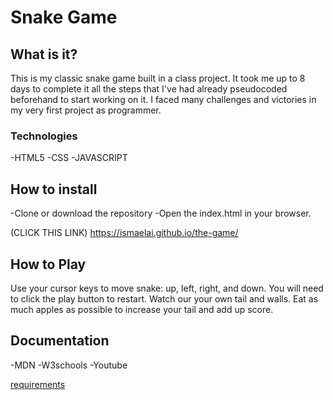 # Snake Game


## What is it?

This is my classic snake game built in a class project. It took me up to 8 days to complete it all the steps that I've had already pseudocoded beforehand to start working on it. I faced many challenges and victories in my very first project as programmer.


### Technologies

-HTML5
-CSS
-JAVASCRIPT

## How to install

-Clone or download the repository
-Open the index.html in your browser.

(CLICK THIS LINK) https://ismaelai.github.io/the-game/
## How to Play

Use your cursor keys to move snake: up, left, right, and down.
You will need to click the play button to restart.
Watch our your own tail and walls. 
Eat as much apples as possible to increase your tail and add up score.

## Documentation

-MDN
-W3schools
-Youtube


[requirements](./docs/readme.md)
